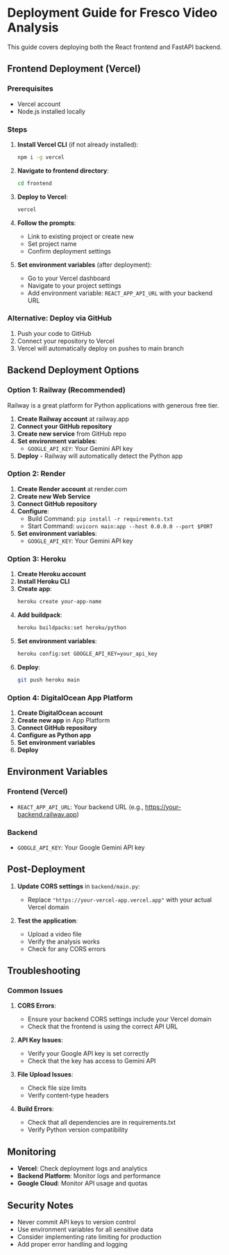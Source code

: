 # Deployment Guide for Fresco Video Analysis

This guide covers deploying both the React frontend and FastAPI backend.

## Frontend Deployment (Vercel)

### Prerequisites
- Vercel account
- Node.js installed locally

### Steps

1. **Install Vercel CLI** (if not already installed):
   ```bash
   npm i -g vercel
   ```

2. **Navigate to frontend directory**:
   ```bash
   cd frontend
   ```

3. **Deploy to Vercel**:
   ```bash
   vercel
   ```

4. **Follow the prompts**:
   - Link to existing project or create new
   - Set project name
   - Confirm deployment settings

5. **Set environment variables** (after deployment):
   - Go to your Vercel dashboard
   - Navigate to your project settings
   - Add environment variable: `REACT_APP_API_URL` with your backend URL

### Alternative: Deploy via GitHub
1. Push your code to GitHub
2. Connect your repository to Vercel
3. Vercel will automatically deploy on pushes to main branch

## Backend Deployment Options

### Option 1: Railway (Recommended)
Railway is a great platform for Python applications with generous free tier.

1. **Create Railway account** at railway.app
2. **Connect your GitHub repository**
3. **Create new service** from GitHub repo
4. **Set environment variables**:
   - `GOOGLE_API_KEY`: Your Gemini API key
5. **Deploy** - Railway will automatically detect the Python app

### Option 2: Render
1. **Create Render account** at render.com
2. **Create new Web Service**
3. **Connect GitHub repository**
4. **Configure**:
   - Build Command: `pip install -r requirements.txt`
   - Start Command: `uvicorn main:app --host 0.0.0.0 --port $PORT`
5. **Set environment variables**:
   - `GOOGLE_API_KEY`: Your Gemini API key

### Option 3: Heroku
1. **Create Heroku account**
2. **Install Heroku CLI**
3. **Create app**:
   ```bash
   heroku create your-app-name
   ```
4. **Add buildpack**:
   ```bash
   heroku buildpacks:set heroku/python
   ```
5. **Set environment variables**:
   ```bash
   heroku config:set GOOGLE_API_KEY=your_api_key
   ```
6. **Deploy**:
   ```bash
   git push heroku main
   ```

### Option 4: DigitalOcean App Platform
1. **Create DigitalOcean account**
2. **Create new app** in App Platform
3. **Connect GitHub repository**
4. **Configure as Python app**
5. **Set environment variables**
6. **Deploy**

## Environment Variables

### Frontend (Vercel)
- `REACT_APP_API_URL`: Your backend URL (e.g., https://your-backend.railway.app)

### Backend
- `GOOGLE_API_KEY`: Your Google Gemini API key

## Post-Deployment

1. **Update CORS settings** in `backend/main.py`:
   - Replace `"https://your-vercel-app.vercel.app"` with your actual Vercel domain

2. **Test the application**:
   - Upload a video file
   - Verify the analysis works
   - Check for any CORS errors

## Troubleshooting

### Common Issues

1. **CORS Errors**:
   - Ensure your backend CORS settings include your Vercel domain
   - Check that the frontend is using the correct API URL

2. **API Key Issues**:
   - Verify your Google API key is set correctly
   - Check that the key has access to Gemini API

3. **File Upload Issues**:
   - Check file size limits
   - Verify content-type headers

4. **Build Errors**:
   - Check that all dependencies are in requirements.txt
   - Verify Python version compatibility

## Monitoring

- **Vercel**: Check deployment logs and analytics
- **Backend Platform**: Monitor logs and performance
- **Google Cloud**: Monitor API usage and quotas

## Security Notes

- Never commit API keys to version control
- Use environment variables for all sensitive data
- Consider implementing rate limiting for production
- Add proper error handling and logging 